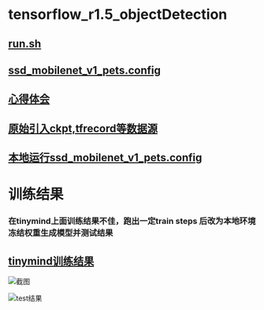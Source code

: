 # tensorflow_r1.5_objectDetection


## [run.sh](https://github.com/0492wzl/tensorflow_r1.5_objectDetection/blob/master/research/run.sh)


## [ssd_mobilenet_v1_pets.config](https://github.com/0492wzl/tensorflow_r1.5_objectDetection/blob/master/research/ssd_mobilenet_v1_pets.config)


## [心得体会](https://github.com/0492wzl/tensorflow_r1.5_objectDetection/blob/master/research/week8%E5%BF%83%E5%BE%97%E4%BD%93%E4%BC%9A.docx)


## [原始引入ckpt,tfrecord等数据源](https://github.com/0492wzl/tensorflow_r1.5_objectDetection/blob/master/research/object_detection/data/quiz-w8-data)


## [本地运行ssd_mobilenet_v1_pets.config](https://github.com/0492wzl/tensorflow_r1.5_objectDetection/blob/master/research/object_detection/data/quiz-w8-data/local_ssd_mobilenet_v1_pets.config)

# 训练结果
### 在tinymind上面训练结果不佳，跑出一定train steps 后改为本地环境冻结权重生成模型并测试结果
## [tinymind训练结果](https://www.tinymind.com/executions/1adl2mct)
![截图](https://github.com/0492wzl/tensorflow_r1.5_objectDetection/blob/master/research/%E8%AE%AD%E7%BB%83ckpt%E6%96%87%E4%BB%B6.png)


![test结果](https://github.com/0492wzl/tensorflow_r1.5_objectDetection/blob/master/research/output/output.png)
